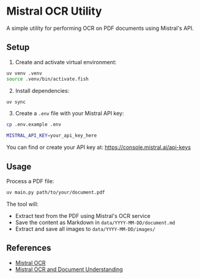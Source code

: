 # Mistral OCR Utility

A simple utility for performing OCR on PDF documents using Mistral's API.

## Setup

1. Create and activate virtual environment:
```bash
uv venv .venv
source .venv/bin/activate.fish
```

2. Install dependencies:
```bash
uv sync
```

3. Create a `.env` file with your Mistral API key:
```bash
cp .env.example .env
```

```bash
MISTRAL_API_KEY=your_api_key_here
```

You can find or create your API key at: https://console.mistral.ai/api-keys

## Usage

Process a PDF file:
```bash
uv main.py path/to/your/document.pdf
```

The tool will:
- Extract text from the PDF using Mistral's OCR service
- Save the content as Markdown in `data/YYYY-MM-DD/document.md`
- Extract and save all images to `data/YYYY-MM-DD/images/` 

## References

- [Mistral OCR](https://mistral.ai/news/mistral-ocr)
- [Mistral OCR and Document Understanding](https://docs.mistral.ai/capabilities/document/)
